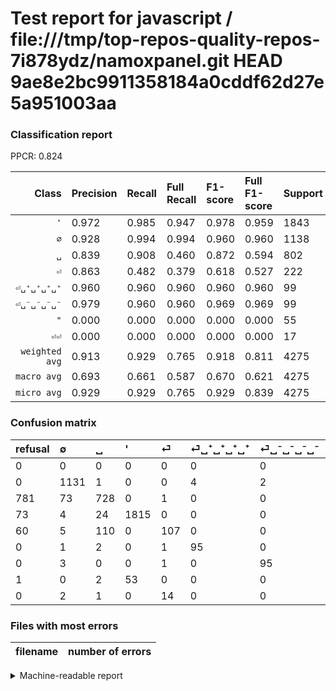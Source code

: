 # Test report for javascript / file:///tmp/top-repos-quality-repos-7i878ydz/namoxpanel.git HEAD 9ae8e2bc9911358184a0cddf62d27e5a951003aa

### Classification report

PPCR: 0.824

| Class | Precision | Recall | Full Recall | F1-score | Full F1-score | Support | Full Support | PPCR |
|------:|:----------|:-------|:------------|:---------|:---------|:--------|:-------------|:-----|
| `'` | 0.972| 0.985| 0.947| 0.978| 0.959| 1843| 1916| 0.962 |
| `∅` | 0.928| 0.994| 0.994| 0.960| 0.960| 1138| 1138| 1.000 |
| `␣` | 0.839| 0.908| 0.460| 0.872| 0.594| 802| 1583| 0.507 |
| `⏎` | 0.863| 0.482| 0.379| 0.618| 0.527| 222| 282| 0.787 |
| `⏎␣⁺␣⁺␣⁺␣⁺` | 0.960| 0.960| 0.960| 0.960| 0.960| 99| 99| 1.000 |
| `⏎␣⁻␣⁻␣⁻␣⁻` | 0.979| 0.960| 0.960| 0.969| 0.969| 99| 99| 1.000 |
| `"` | 0.000| 0.000| 0.000| 0.000| 0.000| 55| 56| 0.982 |
| `⏎⏎` | 0.000| 0.000| 0.000| 0.000| 0.000| 17| 17| 1.000 |
| `weighted avg` | 0.913| 0.929| 0.765| 0.918| 0.811| 4275| 5190| 0.824 |
| `macro avg` | 0.693| 0.661| 0.587| 0.670| 0.621| 4275| 5190| 0.824 |
| `micro avg` | 0.929| 0.929| 0.765| 0.929| 0.839| 4275| 5190| 0.824 |

### Confusion matrix

|refusal|  ∅| ␣| '| ⏎| ⏎␣⁺␣⁺␣⁺␣⁺| ⏎␣⁻␣⁻␣⁻␣⁻| "| ⏎⏎| 
|:---|:---|:---|:---|:---|:---|:---|:---|:---|
|0 |0 |0 |0 |0 |0 |0 |0 |0 |
|0 |1131 |1 |0 |0 |4 |2 |0 |0 |
|781 |73 |728 |0 |1 |0 |0 |0 |0 |
|73 |4 |24 |1815 |0 |0 |0 |0 |0 |
|60 |5 |110 |0 |107 |0 |0 |0 |0 |
|0 |1 |2 |0 |1 |95 |0 |0 |0 |
|0 |3 |0 |0 |1 |0 |95 |0 |0 |
|1 |0 |2 |53 |0 |0 |0 |0 |0 |
|0 |2 |1 |0 |14 |0 |0 |0 |0 |

### Files with most errors

| filename | number of errors|
|:----:|:-----|

<details>
    <summary>Machine-readable report</summary>
```json
{
  "cl_report": {"\"": {"f1-score": 0.0, "precision": 0.0, "recall": 0.0, "support": 55}, "\u0027": {"f1-score": 0.9781729991915926, "precision": 0.971627408993576, "recall": 0.9848073792729246, "support": 1843}, "macro avg": {"f1-score": 0.669650579760295, "precision": 0.6925034243974924, "recall": 0.6609451014260657, "support": 4275}, "micro avg": {"f1-score": 0.9288888888888889, "precision": 0.9288888888888889, "recall": 0.9288888888888889, "support": 4275}, "weighted avg": {"f1-score": 0.9175227363322968, "precision": 0.9129181686539878, "recall": 0.9288888888888889, "support": 4275}, "\u2205": {"f1-score": 0.9596945269410267, "precision": 0.9278096800656276, "recall": 0.9938488576449912, "support": 1138}, "\u23ce": {"f1-score": 0.6184971098265896, "precision": 0.8629032258064516, "recall": 0.481981981981982, "support": 222}, "\u23ce\u23ce": {"f1-score": 0.0, "precision": 0.0, "recall": 0.0, "support": 17}, "\u23ce\u2423\u207a\u2423\u207a\u2423\u207a\u2423\u207a": {"f1-score": 0.9595959595959596, "precision": 0.9595959595959596, "recall": 0.9595959595959596, "support": 99}, "\u23ce\u2423\u207b\u2423\u207b\u2423\u207b\u2423\u207b": {"f1-score": 0.9693877551020409, "precision": 0.979381443298969, "recall": 0.9595959595959596, "support": 99}, "\u2423": {"f1-score": 0.8718562874251498, "precision": 0.8387096774193549, "recall": 0.9077306733167082, "support": 802}},
  "cl_report_full": {"\"": {"f1-score": 0.0, "precision": 0.0, "recall": 0.0, "support": 56}, "\u0027": {"f1-score": 0.9593023255813954, "precision": 0.971627408993576, "recall": 0.947286012526096, "support": 1916}, "macro avg": {"f1-score": 0.6211396763666943, "precision": 0.6925034243974924, "recall": 0.5874557131659246, "support": 5190}, "micro avg": {"f1-score": 0.8390913893291072, "precision": 0.9288888888888889, "recall": 0.7651252408477842, "support": 5190}, "weighted avg": {"f1-score": 0.8112015164456503, "precision": 0.9018228176233588, "recall": 0.7651252408477842, "support": 5190}, "\u2205": {"f1-score": 0.9596945269410267, "precision": 0.9278096800656276, "recall": 0.9938488576449912, "support": 1138}, "\u23ce": {"f1-score": 0.5270935960591132, "precision": 0.8629032258064516, "recall": 0.37943262411347517, "support": 282}, "\u23ce\u23ce": {"f1-score": 0.0, "precision": 0.0, "recall": 0.0, "support": 17}, "\u23ce\u2423\u207a\u2423\u207a\u2423\u207a\u2423\u207a": {"f1-score": 0.9595959595959596, "precision": 0.9595959595959596, "recall": 0.9595959595959596, "support": 99}, "\u23ce\u2423\u207b\u2423\u207b\u2423\u207b\u2423\u207b": {"f1-score": 0.9693877551020409, "precision": 0.979381443298969, "recall": 0.9595959595959596, "support": 99}, "\u2423": {"f1-score": 0.5940432476540187, "precision": 0.8387096774193549, "recall": 0.459886291850916, "support": 1583}},
  "ppcr": 0.8236994219653179
}
```
</details>
